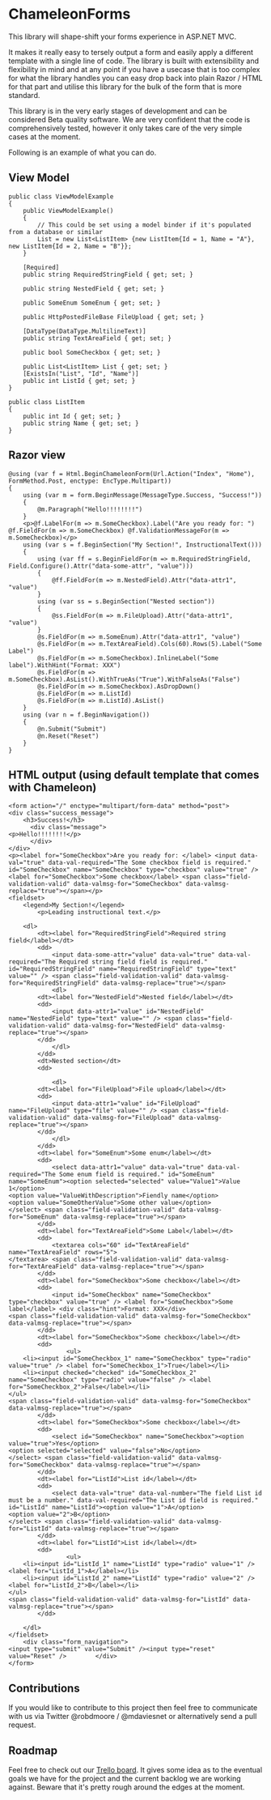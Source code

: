 ﻿ChameleonForms
==============

This library will shape-shift your forms experience in ASP.NET MVC.

It makes it really easy to tersely output a form and easily apply a different template with a single line of code. The library is built with extensibility and flexibility in mind and at any point if you have a usecase that is too complex for what the library handles you can easy drop back into plain Razor / HTML for that part and utilise this library for the bulk of the form that is more standard.

This library is in the very early stages of development and can be considered Beta quality software. We are very confident that the code is comprehensively tested, however it only takes care of the very simple cases at the moment.

Following is an example of what you can do.

View Model
----------

    public class ViewModelExample
    {
        public ViewModelExample()
        {
            // This could be set using a model binder if it's populated from a database or similar
            List = new List<ListItem> {new ListItem{Id = 1, Name = "A"}, new ListItem{Id = 2, Name = "B"}};
        }

        [Required]
        public string RequiredStringField { get; set; }

        public string NestedField { get; set; }

        public SomeEnum SomeEnum { get; set; }

        public HttpPostedFileBase FileUpload { get; set; }
		
        [DataType(DataType.MultilineText)]
        public string TextAreaField { get; set; }

        public bool SomeCheckbox { get; set; }

        public List<ListItem> List { get; set; }
        [ExistsIn("List", "Id", "Name")]
        public int ListId { get; set; }
    }

    public class ListItem
    {
        public int Id { get; set; }
        public string Name { get; set; }
    }

Razor view
----------

	@using (var f = Html.BeginChameleonForm(Url.Action("Index", "Home"), FormMethod.Post, enctype: EncType.Multipart))
	{
		using (var m = form.BeginMessage(MessageType.Success, "Success!"))
		{
			@m.Paragraph("Hello!!!!!!!!")
		}
		<p>@f.LabelFor(m => m.SomeCheckbox).Label("Are you ready for: ") @f.FieldFor(m => m.SomeCheckbox) @f.ValidationMessageFor(m => m.SomeCheckbox)</p>
		using (var s = f.BeginSection("My Section!", InstructionalText()))
		{
			using (var ff = s.BeginFieldFor(m => m.RequiredStringField, Field.Configure().Attr("data-some-attr", "value")))
			{
				@ff.FieldFor(m => m.NestedField).Attr("data-attr1", "value")
			}
			using (var ss = s.BeginSection("Nested section"))
			{
				@ss.FieldFor(m => m.FileUpload).Attr("data-attr1", "value")
			}
			@s.FieldFor(m => m.SomeEnum).Attr("data-attr1", "value")
			@s.FieldFor(m => m.TextAreaField).Cols(60).Rows(5).Label("Some Label")
			@s.FieldFor(m => m.SomeCheckbox).InlineLabel("Some label").WithHint("Format: XXX")
			@s.FieldFor(m => m.SomeCheckbox).AsList().WithTrueAs("True").WithFalseAs("False")
			@s.FieldFor(m => m.SomeCheckbox).AsDropDown()
			@s.FieldFor(m => m.ListId)
			@s.FieldFor(m => m.ListId).AsList()
		}
		using (var n = f.BeginNavigation())
		{
			@n.Submit("Submit")
			@n.Reset("Reset")
		}
	}

HTML output (using default template that comes with Chameleon)
------------------------------------

	<form action="/" enctype="multipart/form-data" method="post">
	<div class="success_message">
        <h3>Success!</h3>
          <div class="message">
	<p>Hello!!!!!!!!</p>
          </div>
    </div>
	<p><label for="SomeCheckbox">Are you ready for: </label> <input data-val="true" data-val-required="The Some checkbox field is required." id="SomeCheckbox" name="SomeCheckbox" type="checkbox" value="true" /> <label for="SomeCheckbox">Some checkbox</label> <span class="field-validation-valid" data-valmsg-for="SomeCheckbox" data-valmsg-replace="true"></span></p>
    <fieldset>
        <legend>My Section!</legend>
            <p>Leading instructional text.</p>

        <dl>
            <dt><label for="RequiredStringField">Required string field</label></dt>
            <dd>
                <input data-some-attr="value" data-val="true" data-val-required="The Required string field field is required." id="RequiredStringField" name="RequiredStringField" type="text" value="" /> <span class="field-validation-valid" data-valmsg-for="RequiredStringField" data-valmsg-replace="true"></span>
                <dl>
            <dt><label for="NestedField">Nested field</label></dt>
            <dd>
                <input data-attr1="value" id="NestedField" name="NestedField" type="text" value="" /> <span class="field-validation-valid" data-valmsg-for="NestedField" data-valmsg-replace="true"></span>
            </dd>
                </dl>
            </dd>
            <dt>Nested section</dt>
            <dd>
                
                <dl>
            <dt><label for="FileUpload">File upload</label></dt>
            <dd>
                <input data-attr1="value" id="FileUpload" name="FileUpload" type="file" value="" /> <span class="field-validation-valid" data-valmsg-for="FileUpload" data-valmsg-replace="true"></span>
            </dd>
                </dl>
            </dd>
            <dt><label for="SomeEnum">Some enum</label></dt>
            <dd>
                <select data-attr1="value" data-val="true" data-val-required="The Some enum field is required." id="SomeEnum" name="SomeEnum"><option selected="selected" value="Value1">Value 1</option>
	<option value="ValueWithDescription">Fiendly name</option>
	<option value="SomeOtherValue">Some other value</option>
	</select> <span class="field-validation-valid" data-valmsg-for="SomeEnum" data-valmsg-replace="true"></span>
            </dd>
            <dt><label for="TextAreaField">Some Label</label></dt>
            <dd>
                <textarea cols="60" id="TextAreaField" name="TextAreaField" rows="5">
	</textarea> <span class="field-validation-valid" data-valmsg-for="TextAreaField" data-valmsg-replace="true"></span>
            </dd>
            <dt><label for="SomeCheckbox">Some checkbox</label></dt>
            <dd>
                <input id="SomeCheckbox" name="SomeCheckbox" type="checkbox" value="true" /> <label for="SomeCheckbox">Some label</label> <div class="hint">Format: XXX</div>
    <span class="field-validation-valid" data-valmsg-for="SomeCheckbox" data-valmsg-replace="true"></span>
            </dd>
            <dt><label for="SomeCheckbox">Some checkbox</label></dt>
            <dd>
                    <ul>
        <li><input id="SomeCheckbox_1" name="SomeCheckbox" type="radio" value="true" /> <label for="SomeCheckbox_1">True</label></li>
        <li><input checked="checked" id="SomeCheckbox_2" name="SomeCheckbox" type="radio" value="false" /> <label for="SomeCheckbox_2">False</label></li>
    </ul>
    <span class="field-validation-valid" data-valmsg-for="SomeCheckbox" data-valmsg-replace="true"></span>
            </dd>
            <dt><label for="SomeCheckbox">Some checkbox</label></dt>
            <dd>
                <select id="SomeCheckbox" name="SomeCheckbox"><option value="true">Yes</option>
    <option selected="selected" value="false">No</option>
    </select> <span class="field-validation-valid" data-valmsg-for="SomeCheckbox" data-valmsg-replace="true"></span>
            </dd>
            <dt><label for="ListId">List id</label></dt>
            <dd>
                <select data-val="true" data-val-number="The field List id must be a number." data-val-required="The List id field is required." id="ListId" name="ListId"><option value="1">A</option>
    <option value="2">B</option>
    </select> <span class="field-validation-valid" data-valmsg-for="ListId" data-valmsg-replace="true"></span>
            </dd>
            <dt><label for="ListId">List id</label></dt>
            <dd>
                    <ul>
        <li><input id="ListId_1" name="ListId" type="radio" value="1" /> <label for="ListId_1">A</label></li>
        <li><input id="ListId_2" name="ListId" type="radio" value="2" /> <label for="ListId_2">B</label></li>
    </ul>
    <span class="field-validation-valid" data-valmsg-for="ListId" data-valmsg-replace="true"></span>
            </dd>
        </dl>
    </fieldset>
        <div class="form_navigation">
    <input type="submit" value="Submit" /><input type="reset" value="Reset" />        </div>
    </form>

Contributions
-------------

If you would like to contribute to this project then feel free to communicate with us via Twitter @robdmoore / @mdaviesnet or alternatively send a pull request.

Roadmap
-------

Feel free to check out our [Trello board](https://trello.com/board/chameleonforms/504df3392ad570121c36c3f7). It gives some idea as to the eventual goals we have for the project and the current backlog we are working against. Beware that it's pretty rough around the edges at the moment.
